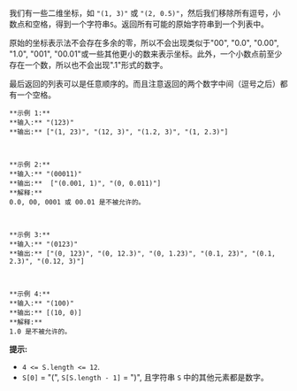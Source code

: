 我们有一些二维坐标，如 `"(1, 3)"` 或 `"(2,
0.5)"`，然后我们移除所有逗号，小数点和空格，得到一个字符串`S`。返回所有可能的原始字符串到一个列表中。

原始的坐标表示法不会存在多余的零，所以不会出现类似于"00", "0.0", "0.00", "1.0", "001",
"00.01"或一些其他更小的数来表示坐标。此外，一个小数点前至少存在一个数，所以也不会出现".1"形式的数字。

最后返回的列表可以是任意顺序的。而且注意返回的两个数字中间（逗号之后）都有一个空格。



    
    
    **示例 1:**
    **输入:** "(123)"
    **输出:** ["(1, 23)", "(12, 3)", "(1.2, 3)", "(1, 2.3)"]
    
    
    
    **示例 2:**
    **输入:** "(00011)"
    **输出:**  ["(0.001, 1)", "(0, 0.011)"]
    **解释:** 
    0.0, 00, 0001 或 00.01 是不被允许的。
    
    
    
    **示例 3:**
    **输入:** "(0123)"
    **输出:** ["(0, 123)", "(0, 12.3)", "(0, 1.23)", "(0.1, 23)", "(0.1, 2.3)", "(0.12, 3)"]
    
    
    
    **示例 4:**
    **输入:** "(100)"
    **输出:** [(10, 0)]
    **解释:** 
    1.0 是不被允许的。
    



**提示:**

  * `4 <= S.length <= 12`.
  * `S[0]` = "(", `S[S.length - 1]` = ")", 且字符串 `S` 中的其他元素都是数字。



